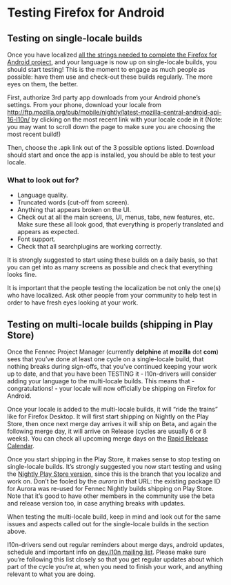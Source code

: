 # Testing Firefox for Android

## Testing on single-locale builds

Once you have localized [all the strings needed to complete the Firefox for Android project](localize_android.md), and your language is now up on single-locale builds, you should start testing! This is the moment to engage as much people as possible: have them use and check-out these builds regularly. The more eyes on them, the better.

First, authorize 3rd party app downloads from your Android phone’s settings. From your phone, download your locale from http://ftp.mozilla.org/pub/mobile/nightly/latest-mozilla-central-android-api-16-l10n/ by clicking on the most recent link with your locale code in it (Note: you may want to scroll down the page to make sure you are choosing the most recent build!)

Then, choose the .apk link out of the 3 possible options listed. Download should start and once the app is installed, you should be able to test your locale.

### What to look out for?

* Language quality.
* Truncated words (cut-off from screen).
* Anything that appears broken on the UI.
* Check out at all the main screens, UI, menus, tabs, new features, etc. Make sure these all look good, that everything is properly translated and appears as expected.
* Font support.
* Check that all searchplugins are working correctly.

It is strongly suggested to start using these builds on a daily basis, so that you can get into as many screens as possible and check that everything looks fine.

It is important that the people testing the localization be not only the one(s) who have localized. Ask other people from your community to help test in order to have fresh eyes looking at your work.

## Testing on multi-locale builds (shipping in Play Store)

Once the Fennec Project Manager (currently **delphine** at **mozilla** dot **com**) sees that you’ve done at least one cycle on a single-locale build, that nothing breaks during sign-offs, that you’ve continued keeping your work up to date, and that you have been TESTING it - l10n-drivers will consider adding your language to the multi-locale builds. This means that - congratulations! - your locale will now officially be shipping on Firefox for Android.

Once your locale is added to the multi-locale builds, it will “ride the trains” like for Firefox Desktop. It will first start shipping on Nightly on the Play Store, then once next merge day arrives it will ship on Beta, and again the following merge day, it will arrive on Release (cycles are usually 6 or 8 weeks). You can check all upcoming merge days on the [Rapid Release Calendar](https://wiki.mozilla.org/RapidRelease/Calendar).

Once you start shipping in the Play Store, it makes sense to stop testing on single-locale builds. It’s strongly suggested you now start testing and using the [Nightly Play Store version](https://play.google.com/store/apps/details?id=org.mozilla.fennec_aurora), since this is the branch that you localize and work on. Don’t be fooled by the *aurora* in that URL: the existing package ID for Aurora was re-used for Fennec Nightly builds shipping on Play Store. Note that it’s good to have other members in the community use the beta and release version too, in case anything breaks with updates.

When testing the multi-locale build, keep in mind and look out for the same issues and aspects called out for the single-locale builds in the section above.

l10n-drivers send out regular reminders about merge days, android updates, schedule and important info on [dev.l10n mailing list](https://lists.mozilla.org/listinfo/dev-l10n). Please make sure you’re following this list closely so that you get regular updates about which part of the cycle you’re at, when you need to finish your work, and anything relevant to what you are doing.
